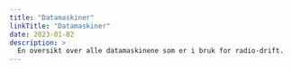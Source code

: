 ```yaml
---
title: "Datamaskiner"
linkTitle: "Datamaskiner"
date: 2023-01-02
description: >
  En oversikt over alle datamaskinene som er i bruk for radio-drift.
---
```


